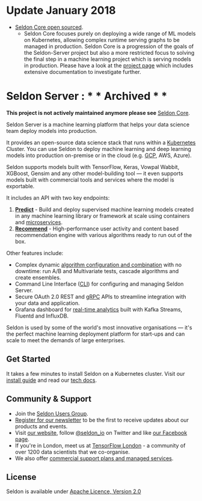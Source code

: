 
# **Update January 2018**

 * [Seldon Core open sourced](https://github.com/SeldonIO/seldon-core). 
    * Seldon Core focuses purely on deploying a wide range of ML models on Kubernetes, allowing complex runtime serving graphs to be managed in production. Seldon Core is a progression of the goals of the Seldon-Server project but also a more restricted focus to solving the final step in a machine learning project which is serving models in production. Please have a look at the [project page](https://github.com/SeldonIO/seldon-core) which includes extensive documentation to investigate further.



# Seldon Server : * * Archived * *

**This project is not actively maintained anymore please see** [Seldon Core](https://github.com/SeldonIO/seldon-core).

Seldon Server is a machine learning platform that helps your data science team deploy models into production.

It provides an open-source data science stack that runs within a [Kubernetes](http://kubernetes.io/) Cluster. You can use Seldon to deploy machine learning and deep learning models into production on-premise or in the cloud (e.g. [GCP](http://docs.seldon.io/kubernetes-google-cloud.html), AWS, Azure).

Seldon supports models built with TensorFlow, Keras, Vowpal Wabbit, XGBoost, Gensim and any other model-building tool  — it even supports models built with commercial tools and services where the model is exportable.

It includes an API with two key endpoints:

1.  **[Predict](http://docs.seldon.io/prediction-guide.html)** - Build and deploy supervised machine learning models created in any machine learning library or framework at scale using containers and [microservices](http://docs.seldon.io/api-microservices.html).
2.  **[Recommend](http://docs.seldon.io/content-recommendation-guide.html)** - High-performance user activity and content based recommendation engine with various algorithms ready to run out of the box. 

Other features include:

- Complex dynamic [algorithm configuration and combination](http://docs.seldon.io/advanced-recommender-config.html) with no downtime: run A/B and Multivariate tests, cascade algorithms and create ensembles.
- Command Line Interface ([CLI](http://docs.seldon.io/seldon-cli.html)) for configuring and managing Seldon Server.
- Secure OAuth 2.0 REST and [gRPC](http://docs.seldon.io/grpc.html) APIs to streamline integration with your data and application.
- Grafana dashboard for [real-time analytics](http://docs.seldon.io/analytics.html) built with Kafka Streams, Fluentd and InfluxDB.

Seldon is used by some of the world's most innovative organisations — it's the perfect machine learning deployment platform for start-ups and can scale to meet the demands of large enterprises.

## Get Started

It takes a few minutes to install Seldon on a Kubernetes cluster. Visit our [install guide](http://docs.seldon.io/install.html) and read our [tech docs](http://docs.seldon.io).

## Community & Support

* Join the [Seldon Users Group](https://groups.google.com/forum/#!forum/seldon-users).
* [Register for our newsletter](http://eepurl.com/6X6n1) to be the first to receive updates about our products and events.
* Visit [our website](https://www.seldon.io/), follow [@seldon_io](https://twitter.com/seldon_io) on Twitter and like [our Facebook page](https://www.facebook.com/seldonhq/).
* If you're in London, meet us at [TensorFlow London](https://www.meetup.com/TensorFlow-London/) - a community of over 1200 data scientists that we co-organise.
* We also offer [commercial support plans and managed services](https://www.seldon.io/enterprise/).

## License
Seldon is available under [Apache Licence, Version 2.0](https://github.com/SeldonIO/seldon-server/blob/master/README.md)
